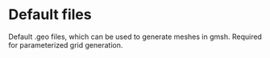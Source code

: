 # Default files
Default .geo files, which can be used to generate meshes in gmsh. Required for parameterized grid generation.
